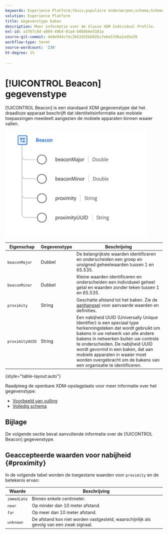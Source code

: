 ```yaml
---
keywords: Experience Platform;thuis;populaire onderwerpen;schema;Schema;XDM;gebieden;schema's;Schemas;baken;interactiedetails;datatype;data-type;gegevenstype;
solution: Experience Platform
title: Gegevenstype baken
description: Meer informatie over de klasse XDM Individual Profile.
exl-id: a3767c8d-a009-49b4-81a4-b084b6e5101a
source-git-commit: de8e944cfec3b52d25bb02bcfebe57d6a2a35e39
workflow-type: tm+mt
source-wordcount: '230'
ht-degree: 1%

---
```


# [!UICONTROL Beacon] gegevenstype

[!UICONTROL Beacon] is een standaard XDM gegevenstype dat het draadloze apparaat beschrijft dat identiteitsinformatie aan mobiele toepassingen meedeelt aangezien de mobiele apparaten binnen waaier vallen.

<img src="../images/data-types/beacon.png" width="450" /><br />

| Eigenschap | Gegevenstype | Beschrijving |
| --- | --- | --- |
| `beaconMajor` | Dubbel | De belangrijkste waarden identificeren en onderscheiden een groep en unsigned geheelwaarden tussen 1 en 65.535. |
| `beaconMinor` | Dubbel | Kleine waarden identificeren en onderscheiden een individueel geheel getal en waarden zonder teken tussen 1 en 65.535. |
| `proximity` | String | Geschatte afstand tot het baken. Zie de [aanhangsel](#proximity) voor aanvaarde waarden en definities. |
| `proximityUUID` | String | Een nabijheid UUID (Universally Unique Identifier) is een speciaal type herkenningsteken dat wordt gebruikt om bakens in uw netwerk van alle andere bakens in netwerken buiten uw controle te onderscheiden. De nabijheid UUID wordt gevormd in een baken, dat aan mobiele apparaten in waaier moet worden overgebracht om de bakens van een organisatie te identificeren. |

{style="table-layout:auto"}

Raadpleeg de openbare XDM-opslagplaats voor meer informatie over het gegevenstype:

* [Voorbeeld van vulling](https://github.com/adobe/xdm/blob/master/components/datatypes/deprecated/beacon-interaction-details.example.1.json)
* [Volledig schema](https://github.com/adobe/xdm/blob/master/components/datatypes/deprecated/beacon-interaction-details.schema.json)

## Bijlage

De volgende sectie bevat aanvullende informatie over de [!UICONTROL Beacon] gegevenstype.

## Geaccepteerde waarden voor nabijheid {#proximity}

In de volgende tabel worden de toegestane waarden voor `proximity` en de betekenis ervan:

| Waarde | Beschrijving |
| --- | --- |
| `immediate` | Binnen enkele centimeter. |
| `near` | Op minder dan 10 meter afstand. |
| `far` | Op meer dan 10 meter afstand. |
| `unknown` | De afstand kon niet worden vastgesteld, waarschijnlijk als gevolg van een zwak signaal. |
